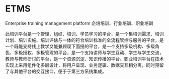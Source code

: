 # ETMS
Enterprise training management platform 企培培训、行业培训、职业培训

此培训平台是一个管理、组织、培训、学员学习的平台，是一个集培训需求、培训计划、培训实施、培训评估与一体的符合培训标准的全流程管控与服务的平台，是一个既能支持线上教学又能兼顾现下面授的平台，是一个支持多级机构、多级角色、多极授权、多极管理的平台，是一个支持讲师与学生互动、学生与学生交流，教师与教师研讨的平台，是一个资源沉淀、知识传播的平台。职业培训平台在技术实现上采用组件化多层设计，将用户呈现、业务逻辑、数据交互相分离，同时预留了与其他平台的交互接口，便于于第三方系统集成。
